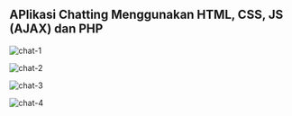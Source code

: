 ## APlikasi Chatting Menggunakan HTML, CSS, JS (AJAX) dan PHP

![chat-1](https://github.com/user-attachments/assets/16d55fa7-d6b0-4801-92d2-db2523590217)

![chat-2](https://github.com/user-attachments/assets/e7d26527-0e60-466d-926f-907c8a90496d)

![chat-3](https://github.com/user-attachments/assets/31ec5648-e704-490b-82b4-384cabed54dc)

![chat-4](https://github.com/user-attachments/assets/cc62db5a-7ab7-4e7b-8eca-02503c97fdc3)



